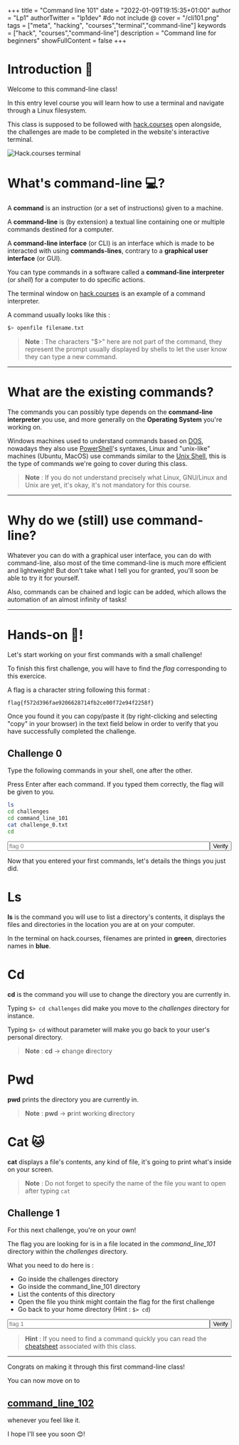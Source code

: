 +++
title = "Command line 101"
date = "2022-01-09T19:15:35+01:00"
author = "Lp1"
authorTwitter = "lp1dev" #do not include @
cover = "/cli101.png"
tags = ["meta", "hacking", "courses","terminal","command-line"]
keywords = ["hack", "courses","command-line"]
description = "Command line for beginners"
showFullContent = false
+++


<script type="text/javascript">
    function verify(id) {
        const answers = [
            'flag{29e140ef258fc3ec0e485c0648f048d36ee5e017}',
            'flag{1d279c84d51f95a12ea44793212ecc0d5d360d47}'
        ]
        let input = document.querySelector('#chall'+id)
        if (input.value.trim() == answers[id]) {
            alert('Congratulations! You finished the challenge '+id)
            input.disabled = true;
        } else {
            alert('It seems this flag is invalid. Try again!')
        }
    }
</script>

# Introduction 📖

Welcome to this command-line class!

In this entry level course you will learn how to use a terminal and navigate through a Linux filesystem.

This class is supposed to be followed with [hack.courses](https://hack.courses) open alongside, the challenges are made to be completed in the website's interactive terminal.

![Hack.courses terminal](/screenshot.png)

# What's command-line 💻?

A **command** is an instruction (or a set of instructions) given to a machine.

A **command-line** is (by extension) a textual line containing one or multiple commands destined for a computer.

A **command-line interface** (or CLI) is an interface which is made to be interacted with using **commands-lines**, contrary to a **graphical user interface** (or GUI).

You can type commands in a software called a **command-line interpreter** (or *shell*) for a computer to do specific actions.

The terminal window on [hack.courses](hack.courses) is an example of a command interpreter.

A command usually looks like this :

```bash
$> openfile filename.txt
```

> **Note** : The characters "$>" here are not part of the command, they represent the prompt usually displayed by shells to let the user know they can type a new command.

---

# What are the existing commands?

The commands you can possibly type depends on the **command-line interpreter** you use, and more generally on the **Operating System** you're working on.

Windows machines used to understand commands based on [DOS](https://en.wikipedia.org/wiki/DOS), nowadays they also use [PowerShell](https://fr.wikipedia.org/wiki/Windows_PowerShell)'s syntaxes, Linux and "unix-like" machines (Ubuntu, MacOS) use commands similar to the [Unix Shell](https://en.wikipedia.org/wiki/Unix_shell), this is the type of commands we're going to cover during this class.

> **Note** : If you do not understand precisely what Linux, GNU/Linux and Unix are yet, it's okay, it's not mandatory for this course.

---

# Why do we (still) use command-line?

Whatever you can do with a graphical user interface, you can do with command-line, also most of the time command-line is much more efficient and lightweight! But don't take what I tell you for granted, you'll soon be able to try it for yourself.

Also, commands can be chained and logic can be added, which allows the automation of an almost infinity of tasks!

---

# Hands-on 🤜!

Let's start working on your first commands with a small challenge!

To finish this first challenge, you will have to find the *flag* corresponding to this exercice. 

A flag is a character string following this format :

`flag{f572d396fae9206628714fb2ce00f72e94f2258f}`

Once you found it you can copy/paste it (by right-clicking and selecting "copy" in your browser) in the text field below in order to verify that you have successfully completed the challenge.

## Challenge 0

Type the following commands in your shell, one after the other.

Press Enter after each command. If you typed them correctly, the flag will be given to you.

```bash
ls
cd challenges
cd command_line_101
cat challenge_0.txt
cd
```

<div style="display:flex">
    <input style="width:40rem" type="text" id="chall0" placeholder="flag 0"/><button onclick="verify(0)">Verify</button>
</div>


Now that you entered your first commands, let's details the things you just did.

# Ls

**ls** is the command you will use to list a directory's contents, it displays the files and directories in the location you are at on your computer.

In the terminal on hack.courses, filenames are printed in **green**, directories names in **blue**.

# Cd

**cd** is the command you will use to change the directory you are currently in.

Typing `$> cd challenges` did make you move to the *challenges* directory for instance.

Typing `$> cd` without parameter will make you go back to your user's personal directory.

> **Note** : **cd** -> **c**hange **d**irectory

# Pwd

**pwd** prints the directory you are currently in.

> **Note** : **pwd** -> **p**rint **w**orking **d**irectory

# Cat 🐱

**cat** displays a file's contents, any kind of file, it's going to print what's inside on your screen.

> **Note** : Do not forget to specify the name of the file you want to open after typing `cat`

## Challenge 1

For this next challenge, you're on your own!

The flag you are looking for is in a file located in the *command_line_101* directory within the *challenges* directory.

What you need to do here is :

- Go inside the challenges directory
- Go inside the command_line_101 directory
- List the contents of this directory
- Open the file you think might contain the flag for the first challenge
- Go back to your home directory (Hint : `$> cd`)

<div style="display:flex">
    <input style="width:40rem" type="text" id="chall1" placeholder="flag 1"/><button onclick="verify(1)">Verify</button>
</div>

> **Hint** : If you need to find a command quickly you can read the [cheatsheet](../cheatsheet) associated with this class.

---

Congrats on making it through this first command-line class!

You can now move on to 

## [command_line_102](../102) 

whenever you feel like it.

I hope I'll see you soon 😊!